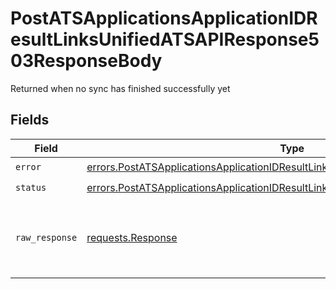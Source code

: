 # PostATSApplicationsApplicationIDResultLinksUnifiedATSAPIResponse503ResponseBody

Returned when no sync has finished successfully yet


## Fields

| Field                                                                                                                                                                                | Type                                                                                                                                                                                 | Required                                                                                                                                                                             | Description                                                                                                                                                                          |
| ------------------------------------------------------------------------------------------------------------------------------------------------------------------------------------ | ------------------------------------------------------------------------------------------------------------------------------------------------------------------------------------ | ------------------------------------------------------------------------------------------------------------------------------------------------------------------------------------ | ------------------------------------------------------------------------------------------------------------------------------------------------------------------------------------ |
| `error`                                                                                                                                                                              | [errors.PostATSApplicationsApplicationIDResultLinksUnifiedATSAPIResponse503Error](../../models/errors/postatsapplicationsapplicationidresultlinksunifiedatsapiresponse503error.md)   | :heavy_check_mark:                                                                                                                                                                   | N/A                                                                                                                                                                                  |
| `status`                                                                                                                                                                             | [errors.PostATSApplicationsApplicationIDResultLinksUnifiedATSAPIResponse503Status](../../models/errors/postatsapplicationsapplicationidresultlinksunifiedatsapiresponse503status.md) | :heavy_check_mark:                                                                                                                                                                   | N/A                                                                                                                                                                                  |
| `raw_response`                                                                                                                                                                       | [requests.Response](https://requests.readthedocs.io/en/latest/api/#requests.Response)                                                                                                | :heavy_minus_sign:                                                                                                                                                                   | Raw HTTP response; suitable for custom response parsing                                                                                                                              |